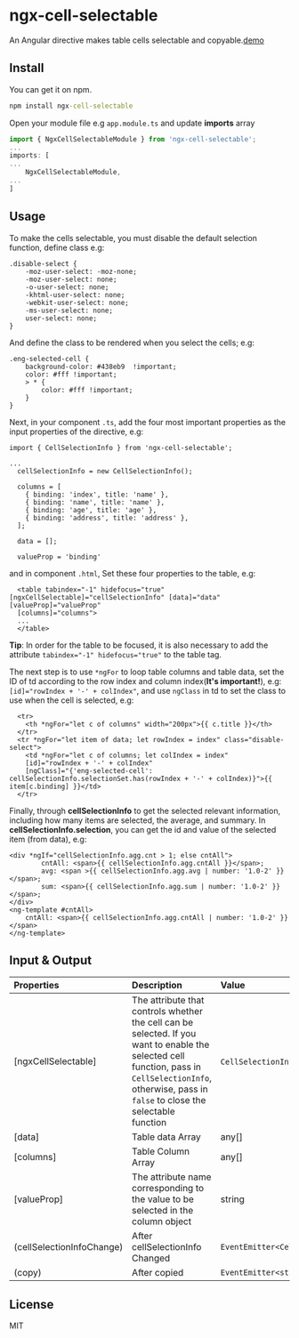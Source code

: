 # ngx-cell-selectable

An Angular directive makes table cells selectable and copyable.[demo](https://stackblitz.com/edit/angular-ivy-yp7hjq)

## Install

You can get it on npm.

```bat
npm install ngx-cell-selectable
```

Open your module file e.g `app.module.ts` and update **imports** array

```ts
import { NgxCellSelectableModule } from 'ngx-cell-selectable';
...
imports: [
...
    NgxCellSelectableModule,
...
]
```

## Usage


To make the cells selectable, you must disable the default selection function, define class e.g:
```
.disable-select {
    -moz-user-select: -moz-none;
    -moz-user-select: none;
    -o-user-select: none;
    -khtml-user-select: none;
    -webkit-user-select: none;
    -ms-user-select: none;
    user-select: none;
}

```
And define the class to be rendered when you select the cells; e.g:
```
.eng-selected-cell {
    background-color: #438eb9  !important;
    color: #fff !important;
    > * {
        color: #fff !important;
    }
}
```
Next, in your component `.ts`, add the four most important properties as the input properties of the directive, e.g:
```
import { CellSelectionInfo } from 'ngx-cell-selectable';

...
  cellSelectionInfo = new CellSelectionInfo();

  columns = [
    { binding: 'index', title: 'name' },
    { binding: 'name', title: 'name' },
    { binding: 'age', title: 'age' },
    { binding: 'address', title: 'address' },
  ];

  data = [];

  valueProp = 'binding'
```
and in component `.html`,
Set these four properties to the table, e.g:
```
  <table tabindex="-1" hidefocus="true" [ngxCellSelectable]="cellSelectionInfo" [data]="data" [valueProp]="valueProp"
  [columns]="columns">
  ...
  </table>
```
**Tip**: In order for the table to be focused, it is also necessary to add the attribute `tabindex="-1" hidefocus="true"` to the table tag.

The next step is to use `*ngFor` to loop table columns and table data, set the ID of td according to the row index and column index(**It's important!**), e.g:`[id]="rowIndex + '-' + colIndex"`, and use `ngClass` in td to set the class to use when the cell is selected, e.g:
```
  <tr>
    <th *ngFor="let c of columns" width="200px">{{ c.title }}</th>
  </tr>
  <tr *ngFor="let item of data; let rowIndex = index" class="disable-select">
    <td *ngFor="let c of columns; let colIndex = index" 
    [id]="rowIndex + '-' + colIndex" 
    [ngClass]="{'eng-selected-cell': cellSelectionInfo.selectionSet.has(rowIndex + '-' + colIndex)}">{{ item[c.binding] }}</td>
  </tr>
```

Finally, through **cellSelectionInfo** to get the selected relevant information, including how many items are selected, the average, and summary. In **cellSelectionInfo.selection**, you can get the id and value of the selected item (from data), e.g:
```
<div *ngIf="cellSelectionInfo.agg.cnt > 1; else cntAll">
        cntAll: <span>{{ cellSelectionInfo.agg.cntAll }}</span>;
        avg: <span >{{ cellSelectionInfo.agg.avg | number: '1.0-2' }}</span>;
        sum: <span>{{ cellSelectionInfo.agg.sum | number: '1.0-2' }}</span>;
</div>
<ng-template #cntAll>
    cntAll: <span>{{ cellSelectionInfo.agg.cntAll | number: '1.0-2' }}</span> 
</ng-template>
```
## Input & Output

Properties | Description | Value
:----------- | :----------- | :-----------
[ngxCellSelectable]         | The attribute that controls whether the cell can be selected. If you want to enable the selected cell function, pass in `CellSelectionInfo`, otherwise, pass in `false` to close the selectable function        | `CellSelectionInfo` or `false`
[data]                      | Table data Array                          | any[]
[columns]                   | Table Column Array                    | any[]
[valueProp]                 | The attribute name corresponding to the value to be selected in the column object | string
(cellSelectionInfoChange)   | After cellSelectionInfo Changed       | `EventEmitter<CellSelectionInfo>`
(copy)                      | After copied                          | `EventEmitter<string>`
## License
MIT
